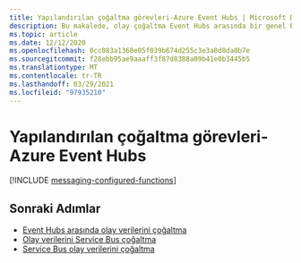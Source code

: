 ```yaml
---
title: Yapılandırılan çoğaltma görevleri-Azure Event Hubs | Microsoft Docs
description: Bu makalede, olay çoğaltma Event Hubs arasında bir genel bakış sunulmaktadır
ms.topic: article
ms.date: 12/12/2020
ms.openlocfilehash: 0cc083a1368e05f039b674d255c3e3a8d8da0b7e
ms.sourcegitcommit: f28ebb95ae9aaaff3f87d8388a09b41e0b3445b5
ms.translationtype: MT
ms.contentlocale: tr-TR
ms.lasthandoff: 03/29/2021
ms.locfileid: "97935210"
---
```

# <a name="configured-replication-tasks---azure-event-hubs"></a>Yapılandırılan çoğaltma görevleri-Azure Event Hubs

[!INCLUDE [messaging-configured-functions](../../includes/messaging-configured-functions.md)]

## <a name="next-steps"></a>Sonraki Adımlar

* [Event Hubs arasında olay verilerini çoğaltma](https://github.com/Azure-Samples/azure-messaging-replication-dotnet/tree/main/functions/config/EventHubCopy)
* [Olay verilerini Service Bus çoğaltma](https://github.com/Azure-Samples/azure-messaging-replication-dotnet/tree/main/functions/config/EventHubCopyToServiceBus)
* [Service Bus olay verilerini çoğaltma](https://github.com/Azure-Samples/azure-messaging-replication-dotnet/tree/main/functions/config/ServiceBusCopyToEventHub)
